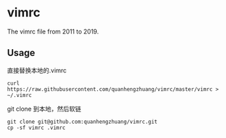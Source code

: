 # vimrc

The vimrc file from 2011 to 2019.

## Usage

直接替换本地的.vimrc
``` shell
curl https://raw.githubusercontent.com/quanhengzhuang/vimrc/master/vimrc > ~/.vimrc
```
git clone 到本地，然后软链
```shell
git clone git@github.com:quanhengzhuang/vimrc.git
cp -sf vimrc .vimrc
```
